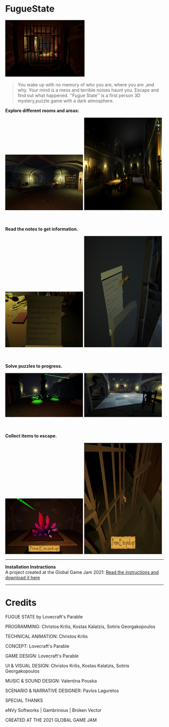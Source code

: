 # FugueState

<img width="50%" src="Screenshots/Dungeon.png">

>You wake up with no memory of who you are, where you are ,and why. Your mind is a mess and terrible noises haunt you. Escape and find out what happened. ''Fugue State'' is a first person 3D mystery,puzzle game with a dark atmosphere.

<b>Explore different rooms and areas:</b>
<p> <img width="49%" src="Screenshots/alchemy.png"> <img width="49%" height = "293" src="Screenshots/Dinning.PNG"  </p>

<br><br>
<b>Read the notes to get information.</b> 
<p> <img width="49%" src="Screenshots/readingnote.png"> <img width="49%" height = "352" src="Screenshots/Riddles.PNG"  </p>

<br><br>
<b>Solve puzzles to progress.</b> 
<p> <img width="49%" src="Screenshots/Altar.PNG"> <img width="49%" src="Screenshots/SolvePuzzles.PNG"  </p>
  
<br><br>
<b>Collect items to escape.</b> 
<p> <img width="49%" src="Screenshots/crystals_0.png"> <img width="49%" height = "352" src="Screenshots/PickUpKey.PNG"  </p>

------------
<b>Installation Instractions</b>
<br>
A project created at the Global Game Jam 2021:  <a href = "https://globalgamejam.org/2021/games/fugue-state-5">Read the instructions and download it here</a>

------------

Credits
============

FUGUE STATE
by Lovecraft's Parable

PROGRAMMING: Christos Krilis, Kostas Kalatzis, Sotiris Georgakopoulos

TECHNICAL ANIMATION: Christos Krilis

CONCEPT: Lovecraft's Parable

GAME DESIGN: Lovecraft's Parable

UI & VISUAL DESIGN: Christos Krilis, Kostas Kalatzis, Sotiris Georgakopoulos

MUSIC & SOUND DESIGN: Valentina Pouska

SCENARIO & NARRATIVE DESIGNER: Pavlos Laguretos

SPECIAL THANKS

eΝVy Softworks | Gambrinous | Broken Vector

CREATED AT THE 2021 GLOBAL GAME JAM
